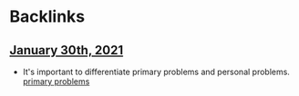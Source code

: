 
# Backlinks
## [January 30th, 2021](<January 30th, 2021.md>)
- It's important to differentiate primary problems and personal problems. [primary problems](<primary problems.md>)

